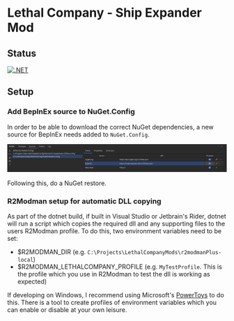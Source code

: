 # Lethal Company - Ship Expander Mod

## Status
[![.NET](https://github.com/JamieBriggsDev/lc-ship-expander-mod/actions/workflows/dotnet.yml/badge.svg)](https://github.com/JamieBriggsDev/lc-ship-expander-mod/actions/workflows/dotnet.yml)

## Setup
### Add BepInEx source to NuGet.Config
In order to be able to download the correct NuGet dependencies,
a new source for BepInEx needs added to `NuGet.Config`.

![Add entry to NuGet.config](/Documents/NuGetConfig.png)

Following this, do a NuGet restore.

### R2Modman setup for automatic DLL copying
As part of the dotnet build, if built in Visual Studio or Jetbrain's Rider, dotnet will run a 
script which copies the required dll and any supporting files to the users R2Modman profile. To do
this, two environment variables need to be set:
- $R2MODMAN_DIR (e.g. `C:\Projects\LethalCompanyMods\r2modmanPlus-local`)
- $R2MODMAN_LETHALCOMPANY_PROFILE (e.g. `MyTestProfile`. This is the profile which you use in R2Modman to test the dll is working as expected)

If developing on Windows, I recommend using Microsoft's [PowerToys](https://apps.microsoft.com/detail/XP89DCGQ3K6VLD?hl=en-US&gl=US) to do this. 
There is a tool to create profiles of environment variables which you can enable or disable at your own leisure.